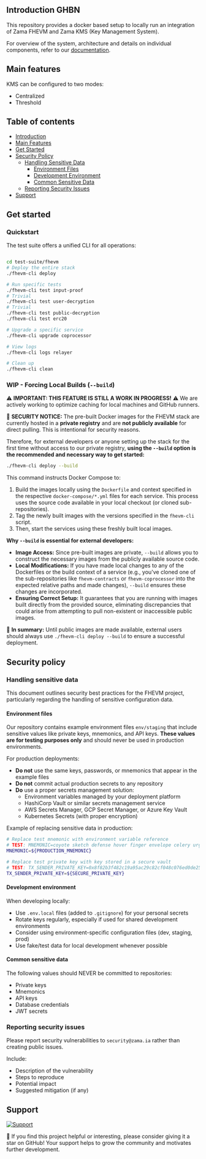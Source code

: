 ## Introduction GHBN

This repository provides a docker based setup to locally run an integration of Zama FHEVM and Zama KMS (Key Management System).

For overview of the system, architecture and details on individual components, refer to our [documentation](https://docs.zama.ai/fhevm).

## Main features
KMS can be configured to two modes:

- Centralized
- Threshold

## Table of contents

- [Introduction](#introduction)
- [Main Features](#main-features)
- [Get Started](#get-started)
- [Security Policy](#security-policy)
  - [Handling Sensitive Data](#handling-sensitive-data)
    - [Environment Files](#environment-files)
    - [Development Environment](#development-environment)
    - [Common Sensitive Data](#common-sensitive-data)
  - [Reporting Security Issues](#reporting-security-issues)
- [Support](#support)


## Get started

### Quickstart
The test suite offers a unified CLI for all operations:

```sh

cd test-suite/fhevm
# Deploy the entire stack
./fhevm-cli deploy

# Run specific tests
./fhevm-cli test input-proof
# Trivial
./fhevm-cli test user-decryption
# Trivial
./fhevm-cli test public-decryption
./fhevm-cli test erc20

# Upgrade a specific service
./fhevm-cli upgrade coprocessor

# View logs
./fhevm-cli logs relayer

# Clean up
./fhevm-cli clean
```

### WIP - Forcing Local Builds (`--build`)

⚠️ **IMPORTANT: THIS FEATURE IS STILL A WORK IN PROGRESS!** ⚠️
We are actively working to optimize caching for local machines and GitHub runners.

🚨 **SECURITY NOTICE:**
The pre-built Docker images for the FHEVM stack are currently hosted in a **private registry** and are **not publicly available** for direct pulling. This is intentional for security reasons.

Therefore, for external developers or anyone setting up the stack for the first time without access to our private registry, **using the `--build` option is the recommended and necessary way to get started:**

```sh
./fhevm-cli deploy --build
```

This command instructs Docker Compose to:
1.  Build the images locally using the `Dockerfile` and context specified in the respective `docker-compose/*.yml` files for each service. This process uses the source code available in your local checkout (or cloned sub-repositories).
2.  Tag the newly built images with the versions specified in the `fhevm-cli` script.
3.  Then, start the services using these freshly built local images.

**Why `--build` is essential for external developers:**
*   **Image Access:** Since pre-built images are private, `--build` allows you to construct the necessary images from the publicly available source code.
*   **Local Modifications:** If you have made local changes to any of the Dockerfiles or the build context of a service (e.g., you've cloned one of the sub-repositories like `fhevm-contracts` or `fhevm-coprocessor` into the expected relative paths and made changes), `--build` ensures these changes are incorporated.
*   **Ensuring Correct Setup:** It guarantees that you are running with images built directly from the provided source, eliminating discrepancies that could arise from attempting to pull non-existent or inaccessible public images.

🚧 **In summary:** Until public images are made available, external users should always use `./fhevm-cli deploy --build` to ensure a successful deployment.

## Security policy

### Handling sensitive data

This document outlines security best practices for the FHEVM project, particularly regarding the handling of sensitive configuration data.

#### Environment files

Our repository contains example environment files `env/staging` that include sensitive values like private keys, mnemonics, and API keys. **These values are for testing purposes only** and should never be used in production environments.

For production deployments:
- **Do not** use the same keys, passwords, or mnemonics that appear in the example files
- **Do not** commit actual production secrets to any repository
- **Do** use a proper secrets management solution:
  - Environment variables managed by your deployment platform
  - HashiCorp Vault or similar secrets management service
  - AWS Secrets Manager, GCP Secret Manager, or Azure Key Vault
  - Kubernetes Secrets (with proper encryption)

Example of replacing sensitive data in production:
```bash
# Replace test mnemonic with environment variable reference
# TEST: MNEMONIC=coyote sketch defense hover finger envelope celery urge panther venue verb cheese
MNEMONIC=${PRODUCTION_MNEMONIC}

# Replace test private key with key stored in a secure vault
# TEST: TX_SENDER_PRIVATE_KEY=0x8f82b3f482c19a95ac29c82cf048c076ed0de2530c64a73f2d2d7d1e64b5cc6e
TX_SENDER_PRIVATE_KEY=${SECURE_PRIVATE_KEY}
```
#### Development environment

When developing locally:

- Use `.env.local` files (added to `.gitignore`) for your personal secrets
- Rotate keys regularly, especially if used for shared development environments
- Consider using environment-specific configuration files (dev, staging, prod)
- Use fake/test data for local development whenever possible


#### Common sensitive data
The following values should NEVER be committed to repositories:

- Private keys
- Mnemonics
- API keys
- Database credentials
- JWT secrets

### Reporting security issues
Please report security vulnerabilities to `security@zama.ia` rather than creating public issues.

Include:

- Description of the vulnerability
- Steps to reproduce
- Potential impact
- Suggested mitigation (if any)


## Support

<a target="_blank" href="https://community.zama.ai">
<picture>
  <source media="(prefers-color-scheme: dark)" srcset="../docs/.gitbook/assets/support-banner-dark.png">
  <source media="(prefers-color-scheme: light)" srcset="../docs/.gitbook/assets/support-banner-light.png">
  <img alt="Support">
</picture>
</a>

🌟 If you find this project helpful or interesting, please consider giving it a star on GitHub! Your support helps to grow the community and motivates further development.

